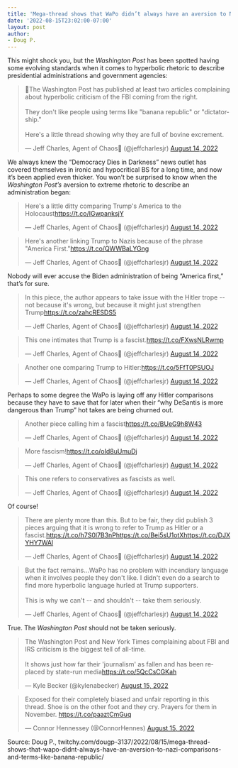 ```yaml
---
title: 'Mega-thread shows that WaPo didn’t always have an aversion to Nazi comparisons and terms like ‘banana republic’'
date: '2022-08-15T23:02:00-07:00'
layout: post
author:
- Doug P.
---
```


This might shock you, but the *Washington Post* has been spotted having some evolving standards when it comes to hyperbolic rhetoric to describe presidential administrations and government agencies:

<blockquote class="twitter-tweet"><p lang="en" dir="ltr">🧵The Washington Post has published at least two articles complaining about hyperbolic criticism of the FBI coming from the right.<br><br>They don&#39;t like people using terms like &quot;banana republic&quot; or &quot;dictatorship.&quot;<br><br>Here&#39;s a little thread showing why they are full of bovine excrement.</p>&mdash; Jeff Charles, Agent of Chaos🏴 (@jeffcharlesjr) <a href="https://twitter.com/jeffcharlesjr/status/1558883794224021504?ref_src=twsrc%5Etfw">August 14, 2022</a></blockquote>

We always knew the “Democracy Dies in Darkness” news outlet has covered themselves in ironic and hypocritical BS for a long time, and now it’s been applied even thicker. You won’t be surprised to know when the *Washington Post’s* aversion to extreme rhetoric to describe an administration began:

<blockquote class="twitter-tweet"><p lang="en" dir="ltr">Here&#39;s a little ditty comparing Trump&#39;s America to the Holocaust<a href="https://t.co/IGwpanksjY">https://t.co/IGwpanksjY</a></p>&mdash; Jeff Charles, Agent of Chaos🏴 (@jeffcharlesjr) <a href="https://twitter.com/jeffcharlesjr/status/1558883795704709120?ref_src=twsrc%5Etfw">August 14, 2022</a></blockquote>

<blockquote class="twitter-tweet"><p lang="en" dir="ltr">Here&#39;s another linking Trump to Nazis because of the phrase &quot;America First.&quot;<a href="https://t.co/QWWBaLYGng">https://t.co/QWWBaLYGng</a></p>&mdash; Jeff Charles, Agent of Chaos🏴 (@jeffcharlesjr) <a href="https://twitter.com/jeffcharlesjr/status/1558883796757499904?ref_src=twsrc%5Etfw">August 14, 2022</a></blockquote>

Nobody will ever accuse the Biden administration of being “America first,” that’s for sure.

<blockquote class="twitter-tweet"><p lang="en" dir="ltr">In this piece, the author appears to take issue with the Hitler trope -- not because it&#39;s wrong, but because it might just strengthen Trump<a href="https://t.co/zahcRESDS5">https://t.co/zahcRESDS5</a></p>&mdash; Jeff Charles, Agent of Chaos🏴 (@jeffcharlesjr) <a href="https://twitter.com/jeffcharlesjr/status/1558883798196035586?ref_src=twsrc%5Etfw">August 14, 2022</a></blockquote>

<blockquote class="twitter-tweet"><p lang="en" dir="ltr">This one intimates that Trump is a fascist.<a href="https://t.co/FXwsNLRwmp">https://t.co/FXwsNLRwmp</a></p>&mdash; Jeff Charles, Agent of Chaos🏴 (@jeffcharlesjr) <a href="https://twitter.com/jeffcharlesjr/status/1558883799387234304?ref_src=twsrc%5Etfw">August 14, 2022</a></blockquote>

<blockquote class="twitter-tweet"><p lang="en" dir="ltr">Another one comparing Trump to Hitler:<a href="https://t.co/5FfT0PSUOJ">https://t.co/5FfT0PSUOJ</a></p>&mdash; Jeff Charles, Agent of Chaos🏴 (@jeffcharlesjr) <a href="https://twitter.com/jeffcharlesjr/status/1558883800804900867?ref_src=twsrc%5Etfw">August 14, 2022</a></blockquote>

Perhaps to some degree the WaPo is laying off any Hitler comparisons because they have to save that for later when their “why DeSantis is more dangerous than Trump” hot takes are being churned out.

<blockquote class="twitter-tweet"><p lang="en" dir="ltr">Another piece calling him a fascist<a href="https://t.co/BUeG9h8W43">https://t.co/BUeG9h8W43</a></p>&mdash; Jeff Charles, Agent of Chaos🏴 (@jeffcharlesjr) <a href="https://twitter.com/jeffcharlesjr/status/1558883802251927552?ref_src=twsrc%5Etfw">August 14, 2022</a></blockquote>

<blockquote class="twitter-tweet"><p lang="en" dir="ltr">More fascism!<a href="https://t.co/oId8uUmuDj">https://t.co/oId8uUmuDj</a></p>&mdash; Jeff Charles, Agent of Chaos🏴 (@jeffcharlesjr) <a href="https://twitter.com/jeffcharlesjr/status/1558883803384479745?ref_src=twsrc%5Etfw">August 14, 2022</a></blockquote>

<blockquote class="twitter-tweet"><p lang="en" dir="ltr">This one refers to conservatives as fascists as well.</p>&mdash; Jeff Charles, Agent of Chaos🏴 (@jeffcharlesjr) <a href="https://twitter.com/jeffcharlesjr/status/1558883804734971904?ref_src=twsrc%5Etfw">August 14, 2022</a></blockquote>

Of course!

<blockquote class="twitter-tweet"><p lang="en" dir="ltr">There are plenty more than this. But to be fair, they did publish 3 pieces arguing that it is wrong to refer to Trump as Hitler or a fascist.<a href="https://t.co/h7S0l7B3nP">https://t.co/h7S0l7B3nP</a><a href="https://t.co/Bei5sU1otX">https://t.co/Bei5sU1otX</a><a href="https://t.co/DJXYHY7WAl">https://t.co/DJXYHY7WAl</a></p>&mdash; Jeff Charles, Agent of Chaos🏴 (@jeffcharlesjr) <a href="https://twitter.com/jeffcharlesjr/status/1558883806190469120?ref_src=twsrc%5Etfw">August 14, 2022</a></blockquote>

<blockquote class="twitter-tweet"><p lang="en" dir="ltr">But the fact remains...WaPo has no problem with incendiary language when it involves people they don&#39;t like. I didn&#39;t even do a search to find more hyperbolic language hurled at Trump supporters.<br><br>This is why we can&#39;t -- and shouldn&#39;t -- take them seriously.</p>&mdash; Jeff Charles, Agent of Chaos🏴 (@jeffcharlesjr) <a href="https://twitter.com/jeffcharlesjr/status/1558883807591383041?ref_src=twsrc%5Etfw">August 14, 2022</a></blockquote>

True. The *Washington Post* should not be taken seriously.

<blockquote class="twitter-tweet"><p lang="en" dir="ltr">The Washington Post and New York Times complaining about FBI and IRS criticism is the biggest tell of all-time.<br><br>It shows just how far their &#39;journalism&#39; as fallen and has been replaced by state-run media<a href="https://t.co/5QcCsCGKah">https://t.co/5QcCsCGKah</a></p>&mdash; Kyle Becker (@kylenabecker) <a href="https://twitter.com/kylenabecker/status/1559195677820862464?ref_src=twsrc%5Etfw">August 15, 2022</a></blockquote>

<blockquote class="twitter-tweet"><p lang="en" dir="ltr">Exposed for their completely biased and unfair reporting in this thread. Shoe is on the other foot and they cry. Prayers for them in November. <a href="https://t.co/paaztCmGuq">https://t.co/paaztCmGuq</a></p>&mdash; Connor Hennessey (@ConnorHennes) <a href="https://twitter.com/ConnorHennes/status/1559199792672215040?ref_src=twsrc%5Etfw">August 15, 2022</a></blockquote> <script async src="https://platform.twitter.com/widgets.js" charset="utf-8"></script>

Source: Doug P., twitchy.com/dougp-3137/2022/08/15/mega-thread-shows-that-wapo-didnt-always-have-an-aversion-to-nazi-comparisons-and-terms-like-banana-republic/
